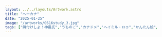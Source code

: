 ```yaml
---
layout: ../../layouts/Artwork.astro
title: "へーカナ"
date: "2025-01-25"
image: "/artworks/0516study_3.jpg"
tags: ["餌付けしよ！神農氏","うちのこ","カナドメ","ヘイミル・ロゥ","かんたん絵","ケモミミ","セラスク","身長差","つの","ケモミミ","ドラゴンガール"]
---
```


